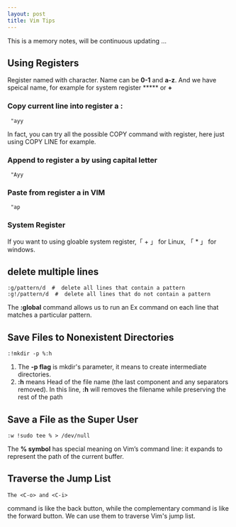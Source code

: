 ```yaml
---
layout: post
title: Vim Tips
---
```


This is a memory notes, will be continuous updating ...


## Using Registers

Register named with character. Name can be **0-1** and **a-z**. And we have speical name, for example for system register ***** or **+** 

### Copy current line into **register a** :

```
 "ayy
```

In fact, you can try all the possible COPY command with register, here just using COPY LINE for example.

### Append to **register a** by using  capital letter

```
 "Ayy
```

### Paste from **register a** in VIM

```
 "ap
```

### System Register

If you want to using gloable system register,「 + 」 for Linux, 「 * 」 for windows.


## delete multiple lines

```
:g/pattern/d  #  delete all lines that contain a pattern
:g!/pattern/d  #  delete all lines that do not contain a pattern
```

The **:global** command allows us to run an Ex command on each line that matches a particular pattern. 

## Save Files to Nonexistent Directories

```
:!mkdir -p %:h
```

1. The **-p flag** is mkdir's parameter, it means to create intermediate directories. 
2. **:h**	means Head of the file name (the last component and any separators removed). In this line,  **:h** will removes the filename while preserving the rest of the path
		

## Save a File as the Super User

```
:w !sudo tee % > /dev/null
```

The **% symbol** has special meaning on Vim’s command line: it expands to represent the path of the current buffer.


## Traverse the Jump List 

```
The <C-o> and <C-i> 
```

<C-o> command is like the back button, while the complementary <C-i> command is like the forward button.  We can use them to traverse Vim's jump list.



